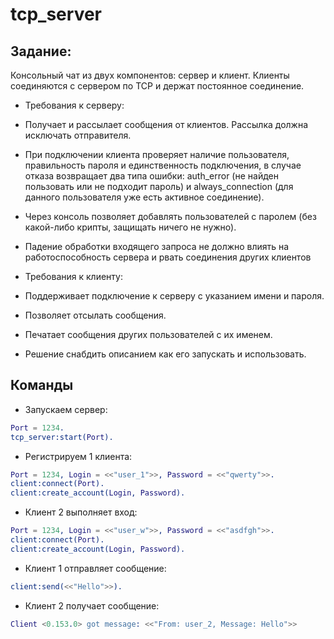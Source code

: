 # tcp_server

## Задание:

Консольный чат из двух компонентов: сервер и клиент. Клиенты соединяются с сервером по TCP и держат постоянное соединение.

 * Требования к серверу:

  - Получает и рассылает сообщения от клиентов. Рассылка должна исключать отправителя.

  - При подключении клиента проверяет наличие пользователя, правильность пароля и единственность подключения, в случае отказа возвращает два типа ошибки: auth_error (не найден пользовать или не подходит пароль) и always_connection (для данного пользователя уже есть активное соединение).

  - Через консоль позволяет добавлять пользователей с паролем (без какой-либо крипты, защищать ничего не нужно).

  - Падение обработки входящего запроса не должно влиять на работоспособность сервера и рвать соединения других клиентов

    
 * Требования к клиенту:

  - Поддерживает подключение к серверу с указанием имени и пароля.

  - Позволяет отсылать сообщения.

  - Печатает сообщения других пользователей с их именем.

  - Решение снабдить описанием как его запускать и использовать.

## Команды

 * Запускаем сервер:
``` erlang
Port = 1234.
tcp_server:start(Port).
```

 * Регистрируем 1 клиента:
``` erlang
Port = 1234, Login = <<"user_1">>, Password = <<"qwerty">>.
client:connect(Port).
client:create_account(Login, Password).
```

 * Клиент 2 выполняет вход:
``` erlang
Port = 1234, Login = <<"user_w">>, Password = <<"asdfgh">>.
client:connect(Port).
client:create_account(Login, Password).
```

 * Клиент 1 отправляет сообщение:
``` erlang
client:send(<<"Hello">>).
```

 * Клиент 2 получает сообщение:
``` erlang
Client <0.153.0> got message: <<"From: user_2, Message: Hello">>
```